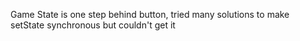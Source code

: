 Game State is one step behind button, tried many solutions to make setState synchronous but couldn't get it
